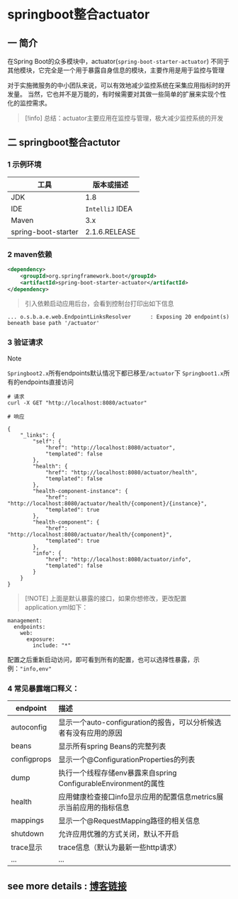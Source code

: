 # springboot整合actuator

## 一 简介
在Spring Boot的众多模块中，actuator(`spring-boot-starter-actuator`) 不同于其他模块，它完全是一个用于暴露自身信息的模块，主要作用是用于监控与管理

对于实施微服务的中小团队来说，可以有效地减少监控系统在采集应用指标时的开发量。
当然，它也并不是万能的，有时候需要对其做一些简单的扩展来实现个性化的监控需求。

>[!info] 总结：actuator主要应用在监控与管理，极大减少监控系统的开发

## 二 springboot整合actutor

### 1 示例环境

| 工具  | 版本或描述 |
| ----- | ---|
| JDK   | 1.8  |
| IDE   |  `IntelliJ` IDEA |
| Maven | 3.x                  |
| spring-boot-starter | 2.1.6.RELEASE |

### 2 maven依赖

```xml
<dependency>
    <groupId>org.springframework.boot</groupId>
    <artifactId>spring-boot-starter-actuator</artifactId>
</dependency>
```

> 引入依赖启动应用后台，会看到控制台打印出如下信息


```
... o.s.b.a.e.web.EndpointLinksResolver      : Exposing 20 endpoint(s) beneath base path '/actuator'
```

### 3 验证请求

> [!NOTE] 
`Springboot2.x`所有endpoints默认情况下都已移至`/actuator`下
`Springboot1.x`所有的endpoints直接访问


```shell
# 请求
curl -X GET "http://localhost:8080/actuator"

# 响应

{
    "_links": {
        "self": {
            "href": "http://localhost:8080/actuator",
            "templated": false
        },
        "health": {
            "href": "http://localhost:8080/actuator/health",
            "templated": false
        },
        "health-component-instance": {
            "href": "http://localhost:8080/actuator/health/{component}/{instance}",
            "templated": true
        },
        "health-component": {
            "href": "http://localhost:8080/actuator/health/{component}",
            "templated": true
        },
        "info": {
            "href": "http://localhost:8080/actuator/info",
            "templated": false
        }
    }
}
```


> [!NOTE] 上面是默认暴露的接口，如果你想修改，更改配置application.yml如下：

```shell
management:
  endpoints:
    web:
      exposure:
        include: "*"
```
        
配置之后重新启动访问，即可看到所有的配置，也可以选择性暴露，示例：`"info,env"`


### 4 常见暴露端口释义：


endpoint | 描述
---|:----
autoconfig|显示一个auto-configuration的报告，可以分析候选者有没有应用的原因
beans|显示所有spring Beans的完整列表
configprops|显示一个@ConfigurationProperties的列表
dump|执行一个线程存储env暴露来自spring ConfigurableEnvironment的属性
health|应用健康检查接口info显示应用的配置信息metrics展示当前应用的指标信息
mappings|显示一个@RequestMapping路径的相关信息
shutdown|允许应用优雅的方式关闭，默认不开启
trace显示|trace信息（默认为最新一些http请求）
...|...

## see more details : [博客链接](http://know.himygirl.cn/topic/spring/springboot-actuator/springboot-actuator1.html)
